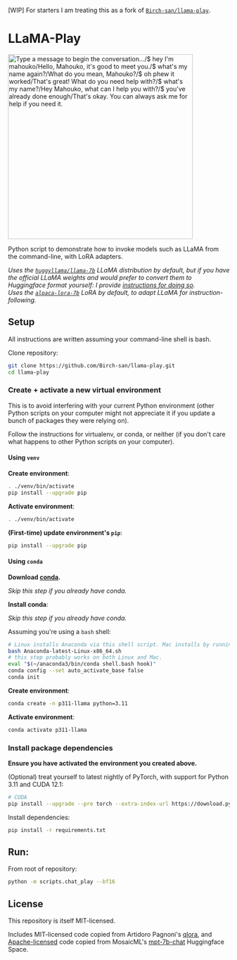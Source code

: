 [WIP] For starters I am treating this as a fork of [`Birch-san/llama-play`](https://github.com/Birch-san/llama-play).

# LLaMA-Play

<img width="420" alt="Type a message to begin the conversation…/$ hey I'm mahouko/Hello, Mahouko, it's good to meet you./$ what's my name again?/What do you mean, Mahouko?/$ oh phew it worked/That's great! What do you need help with?/$ what's my name?/Hey Mahouko, what can I help you with?/$ you've already done enough/That's okay. You can always ask me for help if you need it." src="https://github.com/Birch-san/llama-play/assets/6141784/ac07e9f9-e344-4075-9972-a8613a20e58b">

Python script to demonstrate how to invoke models such as LLaMA from the command-line, with LoRA adapters.

_Uses the [`huggyllama/llama-7b`](https://huggingface.co/huggyllama/llama-7b) LLaMA distribution by default, but if you have the official LLaMA weights and would prefer to convert them to Huggingface format yourself: I provide [instructions for doing so](https://gist.github.com/Birch-san/0b2d2f9bd997801005c1b5acbbc1dc0f)._  
_Uses the [`alpaca-lora-7b`](https://huggingface.co/tloen/alpaca-lora-7b) LoRA by default, to adapt LLaMA for instruction-following._

## Setup

All instructions are written assuming your command-line shell is bash.

Clone repository:

```bash
git clone https://github.com/Birch-san/llama-play.git
cd llama-play
```

### Create + activate a new virtual environment

This is to avoid interfering with your current Python environment (other Python scripts on your computer might not appreciate it if you update a bunch of packages they were relying on).

Follow the instructions for virtualenv, or conda, or neither (if you don't care what happens to other Python scripts on your computer).

#### Using `venv`

**Create environment**:

```bash
. ./venv/bin/activate
pip install --upgrade pip
```

**Activate environment**:

```bash
. ./venv/bin/activate
```

**(First-time) update environment's `pip`**:

```bash
pip install --upgrade pip
```

#### Using `conda`

**Download [conda](https://www.anaconda.com/products/distribution).**

_Skip this step if you already have conda._

**Install conda**:

_Skip this step if you already have conda._

Assuming you're using a `bash` shell:

```bash
# Linux installs Anaconda via this shell script. Mac installs by running a .pkg installer.
bash Anaconda-latest-Linux-x86_64.sh
# this step probably works on both Linux and Mac.
eval "$(~/anaconda3/bin/conda shell.bash hook)"
conda config --set auto_activate_base false
conda init
```

**Create environment**:

```bash
conda create -n p311-llama python=3.11
```

**Activate environment**:

```bash
conda activate p311-llama
```

### Install package dependencies

**Ensure you have activated the environment you created above.**

(Optional) treat yourself to latest nightly of PyTorch, with support for Python 3.11 and CUDA 12.1:

```bash
# CUDA
pip install --upgrade --pre torch --extra-index-url https://download.pytorch.org/whl/nightly/cu121
```

Install dependencies:

```bash
pip install -r requirements.txt
```

## Run:

From root of repository:

```bash
python -m scripts.chat_play --bf16
```

## License

This repository is itself MIT-licensed.

Includes MIT-licensed code copied from Artidoro Pagnoni's [qlora](https://github.com/artidoro/qlora), and [Apache-licensed](licenses/MosaicML-mpt-7b-chat-hf-space.Apache.LICENSE.txt) code copied from MosaicML's [mpt-7b-chat](https://huggingface.co/spaces/mosaicml/mpt-7b-chat/blob/main/app.py) Huggingface Space.